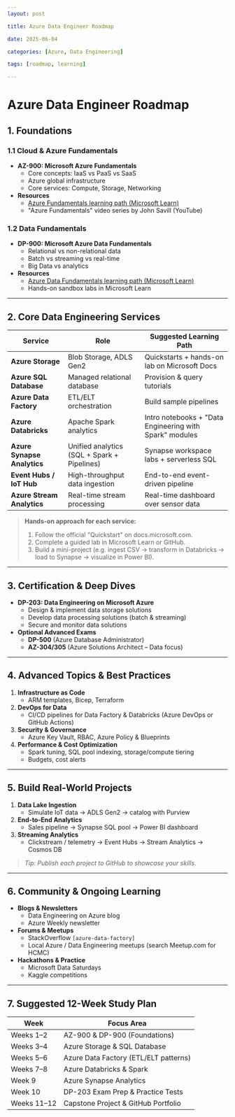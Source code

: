 ```yaml
---
layout: post

title: Azure Data Engineer Roadmap

date: 2025-06-04

categories: [Azure, Data Engineering]

tags: [roadmap, learning]

---
```


# Azure Data Engineer Roadmap

## 1. Foundations

### 1.1 Cloud & Azure Fundamentals  
- **AZ-900: Microsoft Azure Fundamentals**  
  - Core concepts: IaaS vs PaaS vs SaaS  
  - Azure global infrastructure  
  - Core services: Compute, Storage, Networking  
- **Resources**  
  - [Azure Fundamentals learning path (Microsoft Learn)](https://learn.microsoft.com/learn/paths/azure-fundamentals/)  
  - "Azure Fundamentals" video series by John Savill (YouTube)

### 1.2 Data Fundamentals  
- **DP-900: Microsoft Azure Data Fundamentals**  
  - Relational vs non-relational data  
  - Batch vs streaming vs real-time  
  - Big Data vs analytics  
- **Resources**  
  - [Azure Data Fundamentals learning path (Microsoft Learn)](https://learn.microsoft.com/learn/paths/azure-data-fundamentals/)  
  - Hands-on sandbox labs in Microsoft Learn

---

## 2. Core Data Engineering Services

| Service | Role | Suggested Learning Path |
|---|---|---|
| **Azure Storage** | Blob Storage, ADLS Gen2 | Quickstarts + hands-on lab on Microsoft Docs |
| **Azure SQL Database** | Managed relational database | Provision & query tutorials |
| **Azure Data Factory** | ETL/ELT orchestration | Build sample pipelines |
| **Azure Databricks** | Apache Spark analytics | Intro notebooks + "Data Engineering with Spark" modules |
| **Azure Synapse Analytics** | Unified analytics (SQL + Spark + Pipelines) | Synapse workspace labs + serverless SQL |
| **Event Hubs / IoT Hub** | High-throughput data ingestion | End-to-end event-driven pipeline |
| **Azure Stream Analytics** | Real-time stream processing | Real-time dashboard over sensor data |

> **Hands-on approach for each service:**  
> 1. Follow the official "Quickstart" on docs.microsoft.com.  
> 2. Complete a guided lab in Microsoft Learn or GitHub.  
> 3. Build a mini-project (e.g. ingest CSV → transform in Databricks → load to Synapse → visualize in Power BI).

---

## 3. Certification & Deep Dives

- **DP-203: Data Engineering on Microsoft Azure**  
  - Design & implement data storage solutions  
  - Develop data processing solutions (batch & streaming)  
  - Secure and monitor data solutions  
- **Optional Advanced Exams**  
  - **DP-500** (Azure Database Administrator)  
  - **AZ-304/305** (Azure Solutions Architect – Data focus)

---

## 4. Advanced Topics & Best Practices

1. **Infrastructure as Code**  
   - ARM templates, Bicep, Terraform  
2. **DevOps for Data**  
   - CI/CD pipelines for Data Factory & Databricks (Azure DevOps or GitHub Actions)  
3. **Security & Governance**  
   - Azure Key Vault, RBAC, Azure Policy & Blueprints  
4. **Performance & Cost Optimization**  
   - Spark tuning, SQL pool indexing, storage/compute tiering  
   - Budgets, cost alerts

---

## 5. Build Real-World Projects

1. **Data Lake Ingestion**  
   - Simulate IoT data → ADLS Gen2 → catalog with Purview  
2. **End-to-End Analytics**  
   - Sales pipeline → Synapse SQL pool → Power BI dashboard  
3. **Streaming Analytics**  
   - Clickstream / telemetry → Event Hubs → Stream Analytics → Cosmos DB  

> _Tip: Publish each project to GitHub to showcase your skills._

---

## 6. Community & Ongoing Learning

- **Blogs & Newsletters**  
  - Data Engineering on Azure blog  
  - Azure Weekly newsletter  
- **Forums & Meetups**  
  - StackOverflow `[azure-data-factory]`  
  - Local Azure / Data Engineering meetups (search Meetup.com for HCMC)  
- **Hackathons & Practice**  
  - Microsoft Data Saturdays  
  - Kaggle competitions

---

## 7. Suggested 12-Week Study Plan

| Week | Focus Area |
|---|---|
| Weeks 1–2 | AZ-900 & DP-900 (Foundations) |
| Weeks 3–4 | Azure Storage & SQL Database |
| Weeks 5–6 | Azure Data Factory (ETL/ELT patterns) |
| Weeks 7–8 | Azure Databricks & Spark |
| Week 9 | Azure Synapse Analytics |
| Week 10 | DP-203 Exam Prep & Practice Tests |
| Weeks 11–12 | Capstone Project & GitHub Portfolio |


